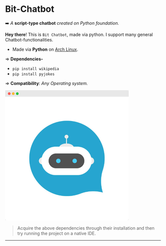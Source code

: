 # Bit-Chatbot

➡️ *A* **script-type chatbot** *created on Python foundation.*

**Hey there**! This is `Bit Chatbot`, made via python. I support many general Chatbot-functionalities.

- Made via **Python** on [Arch Linux](https://github.com/Xenometon/Arch-Linux-art/blob/main/arch%20linux.png). 

⇒ **Dependencies-** <br>
- `pip install wikipedia`                                 
- `pip install pyjokes`

⇒ **Compatibility**: *Any Operating system.*
<br>

<img align="centre" alt="Coding" width="400" src="https://raw.githubusercontent.com/Xenometon/Bit-Chatbot/main/Bit_chatbot.png">


> Acquire the above dependencies through their installation and then try running the project on a native IDE.


------------------------
